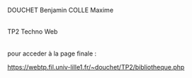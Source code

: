 ######
DOUCHET Benjamin
COLLE Maxime
######


######
TP2 Techno Web
######

######
pour acceder à la page finale : 

https://webtp.fil.univ-lille1.fr/~douchet/TP2/bibliotheque.php

######


